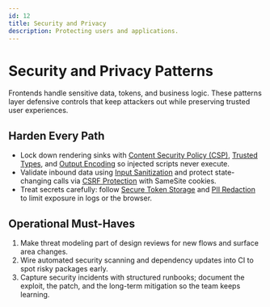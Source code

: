 ```yaml
---
id: 12
title: Security and Privacy
description: Protecting users and applications.
---
```

# Security and Privacy Patterns

Frontends handle sensitive data, tokens, and business logic. These patterns layer defensive controls that keep attackers out while preserving trusted user experiences.

## Harden Every Path

- Lock down rendering sinks with [Content Security Policy (CSP)](/content-security-policy-csp), [Trusted Types](/trusted-types), and [Output Encoding](/output-encoding) so injected scripts never execute.
- Validate inbound data using [Input Sanitization](/input-sanitization) and protect state-changing calls via [CSRF Protection](/csrf-protection) with SameSite cookies.
- Treat secrets carefully: follow [Secure Token Storage](/secure-token-storage) and [PII Redaction](/pii-redaction) to limit exposure in logs or the browser.

## Operational Must-Haves

1. Make threat modeling part of design reviews for new flows and surface area changes.
2. Wire automated security scanning and dependency updates into CI to spot risky packages early.
3. Capture security incidents with structured runbooks; document the exploit, the patch, and the long-term mitigation so the team keeps learning.
